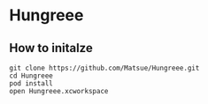# Hungreee

## How to initalze

```
git clone https://github.com/Matsue/Hungreee.git
cd Hungreee
pod install
open Hungreee.xcworkspace
```
